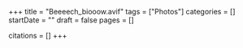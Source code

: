 +++
title = "Beeeech_biooow.avif"
tags = ["Photos"]
categories = []
startDate = ""
draft = false
pages = []

citations = []
+++
